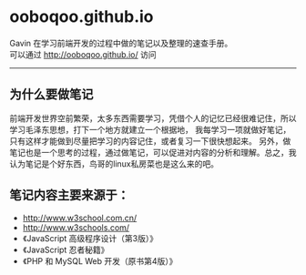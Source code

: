 # ooboqoo.github.io
Gavin 在学习前端开发的过程中做的笔记以及整理的速查手册。  
可以通过 http://ooboqoo.github.io/ 访问
*****************************************************************
## 为什么要做笔记
前端开发世界空前繁荣，太多东西需要学习，凭借个人的记忆已经很难记住，所以学习毛泽东思想，打下一个地方就建立一个根据地，
我每学习一项就做好笔记，只有这样才能做到尽量把学习的内容记住，或者复习一下很快想起来。
另外，做笔记也是一个思考的过程，通过做笔记，可以促进对内容的分析和理解。总之，我认为笔记是个好东西，鸟哥的linux私房菜也是这么来的吧。

## 笔记内容主要来源于：
* http://www.w3school.com.cn/
* http://www.w3schools.com/
* 《JavaScript 高级程序设计（第3版）》
* 《JavaScript 忍者秘籍》
* 《PHP 和 MySQL Web 开发（原书第4版）》
